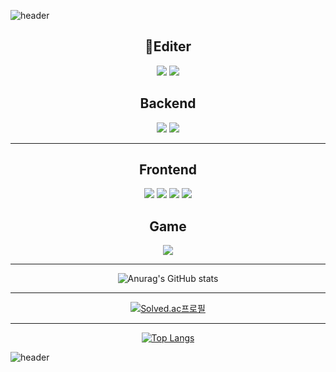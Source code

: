 
![header](https://capsule-render.vercel.app/api?type=waving&height=250&color=gradient&text=kimgeon!'s%20Profile&section=header&fontAlignY=40&fontSize=80)


<div align=center>

  ## <center>Editer</center>
  
  <p align="center">
    <img src = "https://img.shields.io/badge/VSCODE-2E9AFE.svg?style=for-the-badge&logo=VisualStudioCode&logoColor=white">
    <img src = "https://img.shields.io/badge/Unity-FAFAFA?style=for-the-badge&logo=Unity&logoColor=black">
  </p>

  ## <center>Backend</center>
  
  <p align="center">
    <img src="https://img.shields.io/badge/Python-3776AB?style=for-the-badge&logo=Python&logoColor=white">
    <img src="https://img.shields.io/badge/Go-00ADD8?style=for-the-badge&logo=Go&logoColor=white">
  </p>

  ***

  ## <center>Frontend</center>
  
  <p align="center">
    <img src="https://img.shields.io/badge/React-61DAFB?style=for-the-badge&logo=React&logoColor=white">
    <img src="https://img.shields.io/badge/JS-F7DF1E?style=for-the-badge&logo=Javascript&logoColor=white">
    <img src="https://img.shields.io/badge/TS-3178C6?style=for-the-badge&logo=Typescript&logoColor=white">
    <img src="https://img.shields.io/badge/CSS-1572B6?style=for-the-badge&logo=Css3&logoColor=white">
  </p>

  ## <center>Game</center>
  
  <p align="center">
    <img src = "https://img.shields.io/badge/C%23-BF00FF?style=for-the-badge&logo=Csharp&logoColor=white">
  </p>

  ***
  
  ![Anurag's GitHub stats](https://github-readme-stats.vercel.app/api?username=kimguny&show_icons=true&theme=synthwave)

  ***
  
  [![Solved.ac프로필](http://mazassumnida.wtf/api/v2/generate_badge?boj=kimguny12)](https://solved.ac/kimguny12)
  
  ***
  
  [![Top Langs](https://github-readme-stats.vercel.app/api/top-langs/?username=kimguny)](https://github.com/kimguny/github-readme-stats)

</div>

![header](https://capsule-render.vercel.app/api?type=waving&height=300&color=gradient&section=footer)
